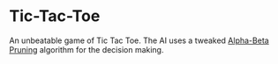 # Tic-Tac-Toe
An unbeatable game of Tic Tac Toe. The AI uses a tweaked <a href="https://en.wikipedia.org/wiki/Alpha%E2%80%93beta_pruning">Alpha-Beta Pruning</a> algorithm for the decision making.


